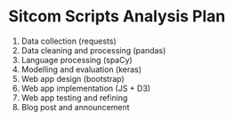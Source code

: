 # Sitcom Scripts Analysis Plan

1. Data collection (requests)
2. Data cleaning and processing (pandas)
3. Language processing (spaCy)
4. Modelling and evaluation (keras)
5. Web app design (bootstrap)
6. Web app implementation (JS + D3)
7. Web app testing and refining
8. Blog post and announcement